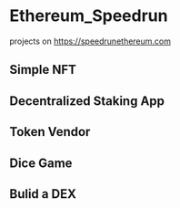 # Ethereum_Speedrun
projects on https://speedrunethereum.com

## Simple NFT

## Decentralized Staking App

## Token Vendor

## Dice Game

## Bulid a DEX
